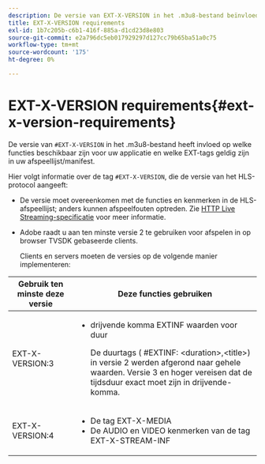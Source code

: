 ```yaml
---
description: De versie van EXT-X-VERSION in het .m3u8-bestand beïnvloedt welke functies beschikbaar zijn voor uw applicatie en welke EXT-tags geldig zijn in uw afspeellijst/manifest.
title: EXT-X-VERSION requirements
exl-id: 1b7c205b-c6b1-416f-885a-d1cd23d8e803
source-git-commit: e2a796dc5eb017929297d127cc79b65ba51a0c75
workflow-type: tm+mt
source-wordcount: '175'
ht-degree: 0%

---
```


# EXT-X-VERSION requirements{#ext-x-version-requirements}

De versie van `#EXT-X-VERSION` in het .m3u8-bestand heeft invloed op welke functies beschikbaar zijn voor uw applicatie en welke EXT-tags geldig zijn in uw afspeellijst/manifest.

<!--<a id="section_8850183988124049A001758F117AD3A6"></a>-->

Hier volgt informatie over de tag `#EXT-X-VERSION`, die de versie van het HLS-protocol aangeeft:

* De versie moet overeenkomen met de functies en kenmerken in de HLS-afspeellijst; anders kunnen afspeelfouten optreden. Zie [HTTP Live Streaming-specificatie](https://datatracker.ietf.org/doc/draft-pantos-http-live-streaming/?include_text=1) voor meer informatie.
* Adobe raadt u aan ten minste versie 2 te gebruiken voor afspelen in op browser TVSDK gebaseerde clients.

   Clients en servers moeten de versies op de volgende manier implementeren:

<table frame="all" colsep="1" rowsep="1" id="table_62EB98EDD9DE49EC84CB1C7D59BC40E6"> 
 <thead> 
  <tr rowsep="1"> 
   <th colname="1" class="entry"> Gebruik ten minste deze versie </th> 
   <th colname="2" class="entry"> Deze functies gebruiken </th> 
  </tr> 
 </thead>
 <tbody> 
  <tr rowsep="1"> 
   <td colname="1"> <span class="codeph"> EXT-X-VERSION:3 </span> </td> 
   <td colname="2"> 
    <ul id="ul_C9500D3F934848639C204BF248F139FF"> 
     <li id="li_535A7E3FABCB46FE872A7EA5DE2A1784">drijvende komma <span class="codeph"> EXTINF </span> waarden voor duur <p>De duurtags ( <span class="codeph"> #EXTINF: </span>&lt;duration&gt;,&lt;title&gt;) in versie 2 werden afgerond naar gehele waarden. Versie 3 en hoger vereisen dat de tijdsduur exact moet zijn in drijvende-komma. </p> </li> 
    </ul> </td> 
  </tr> 
  <tr rowsep="0"> 
   <td colname="1"> <span class="codeph"> EXT-X-VERSION:4 </span> </td> 
   <td colname="2"> 
    <ul id="ul_3355A6CBBE2141DDB92660BB4B604D70"> 
     <li id="li_A7783AFF99854EFBBAECD2967E4CBF2B">De tag <span class="codeph"> EXT-X-MEDIA </span> </li> 
     <li id="li_15AE652F33C1454AA90DDC65E7D6C2FD">De <span class="codeph"> AUDIO </span> en <span class="codeph"> VIDEO </span> kenmerken van de tag <span class="codeph"> EXT-X-STREAM-INF </span> </li> 
    </ul> </td> 
  </tr> 
 </tbody> 
</table>
